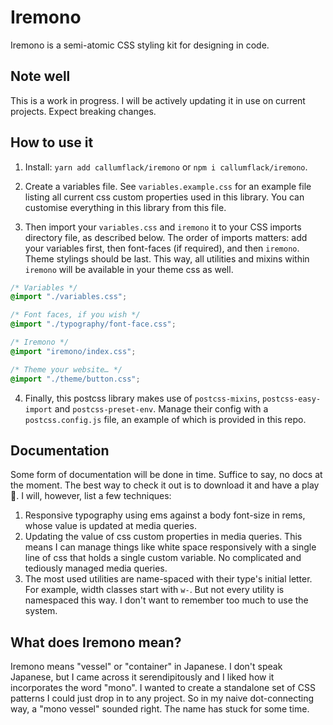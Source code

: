 # Iremono

Iremono is a semi-atomic CSS styling kit for designing in code.

## Note well

This is a work in progress. I will be actively updating it in use on current projects. Expect breaking changes.

## How to use it

1. Install: `yarn add callumflack/iremono` or `npm i callumflack/iremono`.

2. Create a variables file. See `variables.example.css` for an example file listing all current css custom properties used in this library. You can customise everything in this library from this file.

3. Then import your `variables.css` and `iremono` it to your CSS imports directory file, as described below. The order of imports matters: add your variables first, then font-faces (if required), and then `iremono`. Theme stylings should be last. This way, all utilities and mixins within `iremono` will be available in your theme css as well.

```css
/* Variables */
@import "./variables.css";

/* Font faces, if you wish */
@import "./typography/font-face.css";

/* Iremono */
@import "iremono/index.css";

/* Theme your website… */
@import "./theme/button.css";
```

4. Finally, this postcss library makes use of `postcss-mixins`, `postcss-easy-import` and `postcss-preset-env`. Manage their config with a `postcss.config.js` file, an example of which is provided in this repo.

## Documentation

Some form of documentation will be done in time. Suffice to say, no docs at the moment. The best way to check it out is to download it and have a play 🤣. I will, however, list a few techniques:

1. Responsive typography using ems against a body font-size in rems, whose value is updated at media queries.
2. Updating the value of css custom properties in media queries. This means I can manage things like white space responsively with a single line of css that holds a single custom variable. No complicated and tediously managed media queries.
3. The most used utilities are name-spaced with their type's initial letter. For example, width classes start with `w-`. But not every utility is namespaced this way. I don't want to remember too much to use the system.

## What does Iremono mean?

Iremono means "vessel" or "container" in Japanese. I don't speak Japanese, but I came across it serendipitously and I liked how it incorporates the word "mono". I wanted to create a standalone set of CSS patterns I could just drop in to any project. So in my naive dot-connecting way, a "mono vessel" sounded right. The name has stuck for some time.
